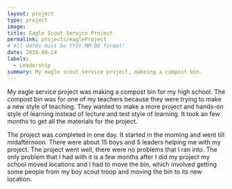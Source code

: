 ```yaml
---
layout: project
type: project
image: 
title: Eagle Scout Service Project
permalink: projects/eagleProject
# All dates must be YYYY-MM-DD format!
date: 2018-09-24
labels:
  - Leadership
summary: My eagle scout service project, makeing a compost bin. 
---
```


My eagle service project was making a compost bin for my high school.   The compost bin was for one of my teachers because they were trying to make a new style of teaching.  They wanted to make a more project and hands-on style of learning instead of lecture and test style of learning.  It took an few months to get all the materials for the project.  

The project was completed in one day.  It started in the morning and went till midafternoon.  There were about 15 boys and 5 leaders helping me with my project.  The project went well, there were no problems that I ran into.  The only problem that I had with it is a few months after I did my project my school moved locations and I had to move the bin, which involved getting some people from my boy scout troop and moving the bin to its new location.  
